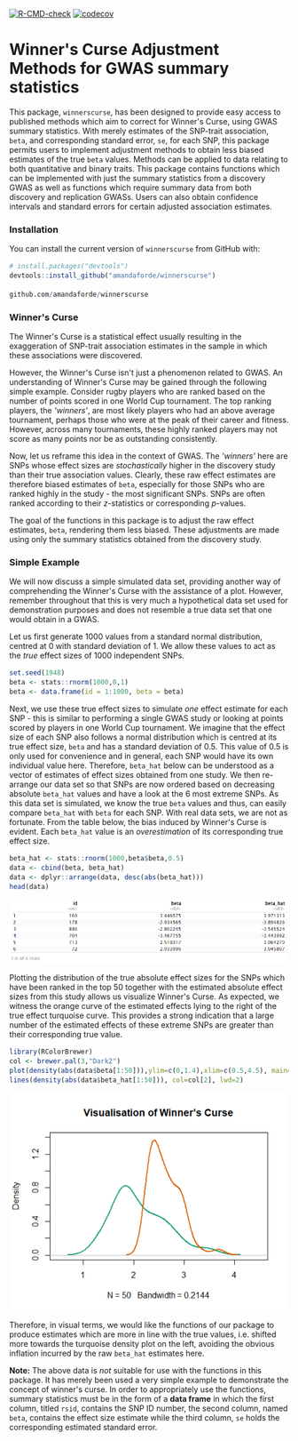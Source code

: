 <!-- badges: start -->
  [![R-CMD-check](https://github.com/amandaforde/winners_curse/workflows/R-CMD-check/badge.svg)](https://github.com/amandaforde/winners_curse/actions)
  [![codecov](https://codecov.io/gh/amandaforde/winnerscurse/branch/main/graph/badge.svg?token=BORRC1EUZ7)](https://codecov.io/gh/amandaforde/winnerscurse)
<!-- badges: end -->


# Winner's Curse Adjustment Methods for GWAS summary statistics

This package, `winnerscurse`, has been designed to provide easy access to published methods which aim to correct for Winner's Curse, using GWAS summary statistics. With merely estimates of the SNP-trait association, `beta`, and corresponding standard error, `se`, for each SNP, this package permits users to implement adjustment methods to obtain less biased estimates of the true `beta` values. Methods can be applied to data relating to both quantitative and binary traits. This package contains functions which can be implemented with just the summary statistics from a discovery GWAS as well as functions which require summary data from both discovery and replication GWASs. Users can also obtain confidence intervals and standard errors for certain adjusted association estimates. 


### Installation

You can install the current version of `winnerscurse` from GitHub with:

```r
# install.packages("devtools")
devtools::install_github("amandaforde/winnerscurse")

github.com/amandaforde/winnerscurse

```


### Winner's Curse 

The Winner's Curse is a statistical effect usually resulting in the exaggeration of SNP-trait association estimates in the sample in which these associations were discovered. 

However, the Winner's Curse isn't just a phenomenon related to GWAS. An understanding of Winner's Curse may be gained through the following simple example. Consider rugby players who are ranked based on the number of points scored in one World Cup tournament. The top ranking players, the *'winners'*, are most likely players who had an above average tournament, perhaps those who were at the peak of their career and fitness. However, across many tournaments, these highly ranked players may not score as many points nor be as outstanding consistently. 

Now, let us reframe this idea in the context of GWAS. The *'winners'* here are SNPs whose effect sizes are *stochastically* higher in the discovery study than their true association values. Clearly, these raw effect estimates are therefore biased estimates of `beta`, especially for those SNPs who are ranked highly in the study - the most significant SNPs. SNPs are often ranked according to their *z*-statistics or corresponding *p*-values. 

The goal of the functions in this package is to adjust the raw effect estimates, `beta`, rendering them less biased. These adjustments are made using only the summary statistics obtained from the discovery study.  



### Simple Example

We will now discuss a simple simulated data set, providing another way of comprehending the Winner's Curse with the assistance of a plot. However, remember throughout that this is very much a hypothetical data set used for demonstration purposes and does not resemble a true data set that one would obtain in a GWAS.  

Let us first generate 1000 values from a standard normal distribution, centred at 0 with standard deviation of 1. We allow these values to act as the *true* effect sizes of 1000 independent SNPs.

```r
set.seed(1948)
beta <- stats::rnorm(1000,0,1)
beta <- data.frame(id = 1:1000, beta = beta)
````

Next, we use these true effect sizes to simulate *one* effect estimate for each SNP - this is similar to performing a single GWAS study or looking at points scored by players in one World Cup tournament. We imagine that the effect size of each SNP also follows a normal distribution which is centred at its true effect size, `beta` and has a standard deviation of 0.5. This value of 0.5 is only used for convenience and in general, each SNP would have its own individual value here. Therefore, `beta_hat` below can be understood as a vector of estimates of effect sizes obtained from one study. We then re-arrange our data set so that SNPs are now ordered based on decreasing absolute `beta_hat` values and have a look at the 6 most extreme SNPs. As this data set is simulated, we know the true `beta` values and thus, can easily compare `beta_hat` with `beta` for each SNP. With real data sets, we are not as fortunate. From the table below, the bias induced by Winner's Curse is evident. Each `beta_hat` value is an *overestimation* of its corresponding true effect size.  

``` r
beta_hat <- stats::rnorm(1000,beta$beta,0.5)  
data <- cbind(beta, beta_hat)
data <- dplyr::arrange(data, desc(abs(beta_hat)))
head(data)
```


![](https://raw.githubusercontent.com/amandaforde/winnerscurse/main/winnerscurse.PNG)



Plotting the distribution of the true absolute effect sizes for the SNPs which have been ranked in the top 50 together with the estimated absolute effect sizes from this study allows us visualize Winner's Curse. As expected, we witness the orange curve of the estimated effects lying to the right of the true effect turquoise curve. This provides a strong indication that a large number of the estimated effects of these extreme SNPs are greater than their corresponding true value. 

```r
library(RColorBrewer)
col <- brewer.pal(3,"Dark2")
plot(density(abs(data$beta[1:50])),ylim=c(0,1.4),xlim=c(0.5,4.5), main="Visualisation of Winner's Curse", col=col[1], lwd=2)
lines(density(abs(data$beta_hat[1:50])), col=col[2], lwd=2)
```


![](https://raw.githubusercontent.com/amandaforde/winnerscurse/main/readme_plot.png)


Therefore, in visual terms, we would like the functions of our package to produce estimates which are more in line with the true values, i.e. shifted more towards the turquoise density plot on the left, avoiding the obvious inflation incurred by the raw `beta_hat` estimates here. 

**Note:** The above data is *not* suitable for use with the functions in this package. It has merely been used a very simple example to demonstrate the concept of winner's curse. In order to appropriately use the functions, summary statistics must be in the form of a **data frame** in which the first column, titled `rsid`, contains the SNP ID number, the second column, named `beta`, contains the effect size estimate while the third column, `se` holds the corresponding estimated standard error. 
